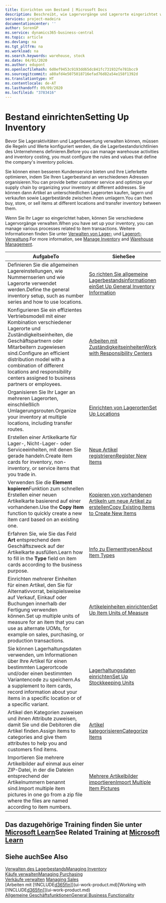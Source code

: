 ```yaml
---
title: Einrichten von Bestand | Microsoft Docs
description: Beschreibt, wie Lagervorgänge und Lagerorte eingerichtet werden, einschließlich Umlagerungsrouten und Standorte wie Lagerorte.
services: project-madeira
documentationcenter: ''
author: SorenGP
ms.service: dynamics365-business-central
ms.topic: article
ms.devlang: na
ms.tgt_pltfrm: na
ms.workload: na
ms.search.keywords: warehouse, stock
ms.date: 04/01/2020
ms.author: edupont
ms.openlocfilehash: 6d0ef9453c9193dd65dc841fc731932fe781bcc9
ms.sourcegitcommit: a80afd4e5075018716efad76d82a54e158f1392d
ms.translationtype: HT
ms.contentlocale: de-AT
ms.lasthandoff: 09/09/2020
ms.locfileid: "3783416"
---
```

# <a name="setting-up-inventory"></a><span data-ttu-id="8876d-103">Bestand einrichten</span><span class="sxs-lookup"><span data-stu-id="8876d-103">Setting Up Inventory</span></span>
<span data-ttu-id="8876d-104">Bevor Sie Lageraktivitäten und Lagerbewertung verwalten können, müssen die Regeln und Werte konfiguriert werden, die die Lagerbestandsrichtlinien des Unternehmens definieren.</span><span class="sxs-lookup"><span data-stu-id="8876d-104">Before you can manage warehouse activities and inventory costing, you must configure the rules and values that define the company's inventory policies.</span></span>

<span data-ttu-id="8876d-105">Sie können einen besseren Kundenservice bieten und Ihre Lieferkette optimieren, indem Sie Ihren Lagerbestand an verschiedenen Adressen organisieren.</span><span class="sxs-lookup"><span data-stu-id="8876d-105">You can provide better customer service and optimize your supply chain by organizing your inventory at different addresses.</span></span> <span data-ttu-id="8876d-106">Sie können dann Artikel an unterschiedlichen Lagerorten kaufen, lagern und verkaufen sowie Lagerbestände zwischen ihnen umlagern.</span><span class="sxs-lookup"><span data-stu-id="8876d-106">You can then buy, store, or sell items at different locations and transfer inventory between them.</span></span>

<span data-ttu-id="8876d-107">Wenn Sie Ihr Lager so eingerichtet haben, können Sie verschiedene Lagervorgänge verwalten.</span><span class="sxs-lookup"><span data-stu-id="8876d-107">When you have set up your inventory, you can manage various processes related to item transactions.</span></span> <span data-ttu-id="8876d-108">Weitere Informationen finden Sie unter [Verwalten von Lager-](inventory-manage-inventory.md) und [Lagerort-Verwaltung](warehouse-manage-warehouse.md).</span><span class="sxs-lookup"><span data-stu-id="8876d-108">For more information, see [Manage Inventory](inventory-manage-inventory.md) and [Warehouse Management](warehouse-manage-warehouse.md).</span></span>

| <span data-ttu-id="8876d-109">Aufgabe</span><span class="sxs-lookup"><span data-stu-id="8876d-109">To</span></span> | <span data-ttu-id="8876d-110">Siehe</span><span class="sxs-lookup"><span data-stu-id="8876d-110">See</span></span> |
| --- | --- |
| <span data-ttu-id="8876d-111">Definieren Sie die allgemeinen Lagereinstellungen, wie Nummernserien und wie Lagerorte verwendet werden.</span><span class="sxs-lookup"><span data-stu-id="8876d-111">Define the general inventory setup, such as number series and how to use locations.</span></span> |[<span data-ttu-id="8876d-112">So richten Sie allgemeine Lagerbestandsinformationen ein</span><span class="sxs-lookup"><span data-stu-id="8876d-112">Set Up General Inventory Information</span></span>](inventory-how-setup-general.md) |
|<span data-ttu-id="8876d-113">Konfigurieren Sie ein effizientes Vertriebsmodell mit einer Kombination verschiedener Lagerorte und Zuständigkeitseinheiten, die Geschäftspartnern oder Mitarbeitern zugewiesen sind.</span><span class="sxs-lookup"><span data-stu-id="8876d-113">Configure an efficient distribution model with a combination of different locations and responsibility centers assigned to business partners or employees.</span></span>|[<span data-ttu-id="8876d-114">Arbeiten mit Zuständigkeitseinheiten</span><span class="sxs-lookup"><span data-stu-id="8876d-114">Work with Responsibility Centers</span></span>](inventory-responsibility-centers.md)|
| <span data-ttu-id="8876d-115">Organisieren Sie Ihr Lager an mehreren Lagerorten, einschließlich Umlagerungsrouten.</span><span class="sxs-lookup"><span data-stu-id="8876d-115">Organize your inventory at multiple locations, including transfer routes.</span></span> |[<span data-ttu-id="8876d-116">Einrichten von Lagerorten</span><span class="sxs-lookup"><span data-stu-id="8876d-116">Set Up Locations</span></span>](inventory-how-register-new-items.md) |
| <span data-ttu-id="8876d-117">Erstellen einer Artikelkarte für Lager-, Nicht-Lager- oder Serviceeinheiten, mit denen Sie gerade handeln.</span><span class="sxs-lookup"><span data-stu-id="8876d-117">Create item cards for inventory, non-inventory, or service items that you trade in.</span></span> |[<span data-ttu-id="8876d-118">Neue Artikel registrieren</span><span class="sxs-lookup"><span data-stu-id="8876d-118">Register New Items</span></span>](inventory-how-register-new-items.md) |
|<span data-ttu-id="8876d-119">Verwenden Sie die **Element kopieren**Funktion zum schnellen Erstellen einer neuen Artikelkarte basierend auf einer vorhandenen.</span><span class="sxs-lookup"><span data-stu-id="8876d-119">Use the **Copy Item** function to quickly create a new item card based on an existing one.</span></span>|[<span data-ttu-id="8876d-120">Kopieren von vorhandenen Artikeln um neue Artikel zu erstellen</span><span class="sxs-lookup"><span data-stu-id="8876d-120">Copy Existing Items to Create New Items</span></span>](inventory-how-copy-items.md)|
|<span data-ttu-id="8876d-121">Erfahren Sie, wie Sie das Feld **Art** entsprechend dem Geschäftszweck auf der Artikelkarte ausfüllen.</span><span class="sxs-lookup"><span data-stu-id="8876d-121">Learn how to fill in the **Type** field on item cards according to the business purpose.</span></span>|[<span data-ttu-id="8876d-122">Info zu Elementtypen</span><span class="sxs-lookup"><span data-stu-id="8876d-122">About Item Types</span></span>](inventory-about-item-types.md)|
|<span data-ttu-id="8876d-123">Einrichten mehrerer Einheiten für einen Artikel, den Sie für Alternativvorrat, beispielsweise auf Verkauf, Einkauf oder Buchungen innerhalb der Fertigung verwenden können.</span><span class="sxs-lookup"><span data-stu-id="8876d-123">Set up multiple units of measure for an item that you can use as alternate UOMs, for example on sales, purchasing, or production transactions.</span></span>|[<span data-ttu-id="8876d-124">Artikeleinheiten einrichten</span><span class="sxs-lookup"><span data-stu-id="8876d-124">Set Up Item Units of Measure</span></span>](inventory-how-setup-units-of-measure.md)|
|<span data-ttu-id="8876d-125">Sie können Lagerhaltungsdaten verwenden, um Informationen über Ihre Artikel für einen bestimmten Lagerortcode und/oder einen bestimmten Variantencode zu speichern.</span><span class="sxs-lookup"><span data-stu-id="8876d-125">As a supplement to item cards, record information about your items in a specific location or of a specific variant.</span></span>|[<span data-ttu-id="8876d-126">Lagerhaltungsdaten einrichten</span><span class="sxs-lookup"><span data-stu-id="8876d-126">Set Up Stockkeeping Units</span></span>](inventory-how-to-set-up-stockkeeping-units.md)|
| <span data-ttu-id="8876d-127">Artikel den Kategorien zuweisen und ihnen Attribute zuweisen, damit Sie und die Debitoren die Artikel finden.</span><span class="sxs-lookup"><span data-stu-id="8876d-127">Assign items to categories and give them attributes to help you and customers find items.</span></span> |[<span data-ttu-id="8876d-128">Artikel kategorisieren</span><span class="sxs-lookup"><span data-stu-id="8876d-128">Categorize Items</span></span>](inventory-how-categorize-items.md) |
|<span data-ttu-id="8876d-129">Importieren Sie mehrere Artikelbilder auf einmal aus einer ZIP-Datei, in der die Dateien entsprechend der Artikelnummern benannt sind.</span><span class="sxs-lookup"><span data-stu-id="8876d-129">Import multiple item pictures in one go from a zip file where the files are named according to item numbers.</span></span>|[<span data-ttu-id="8876d-130">Mehrere Artikelbilder importieren</span><span class="sxs-lookup"><span data-stu-id="8876d-130">Import Multiple Item Pictures</span></span>](inventory-how-import-item-pictures.md)|

## <a name="see-related-training-at-microsoft-learn"></a><span data-ttu-id="8876d-131">Das dazugehörige Training finden Sie unter [Microsoft Learn](/learn/modules/trade-get-started-dynamics-365-business-central/)</span><span class="sxs-lookup"><span data-stu-id="8876d-131">See Related Training at [Microsoft Learn](/learn/modules/trade-get-started-dynamics-365-business-central/)</span></span>

## <a name="see-also"></a><span data-ttu-id="8876d-132">Siehe auch</span><span class="sxs-lookup"><span data-stu-id="8876d-132">See Also</span></span>
[<span data-ttu-id="8876d-133">Verwalten des Lagerbestands</span><span class="sxs-lookup"><span data-stu-id="8876d-133">Managing Inventory</span></span>](inventory-manage-inventory.md)  
[<span data-ttu-id="8876d-134">Käufe verwalten</span><span class="sxs-lookup"><span data-stu-id="8876d-134">Managing Purchasing</span></span>](purchasing-manage-purchasing.md)  
<span data-ttu-id="8876d-135">[Verkäufe verwalten](sales-manage-sales.md)  </span><span class="sxs-lookup"><span data-stu-id="8876d-135">[Managing Sales](sales-manage-sales.md)  </span></span>  
<span data-ttu-id="8876d-136">[Arbeiten mit [!INCLUDE[d365fin](includes/d365fin_md.md)]](ui-work-product.md)</span><span class="sxs-lookup"><span data-stu-id="8876d-136">[Working with [!INCLUDE[d365fin](includes/d365fin_md.md)]](ui-work-product.md)</span></span>  
[<span data-ttu-id="8876d-137">Allgemeine Geschäftsfunktionen</span><span class="sxs-lookup"><span data-stu-id="8876d-137">General Business Functionality</span></span>](ui-across-business-areas.md)
